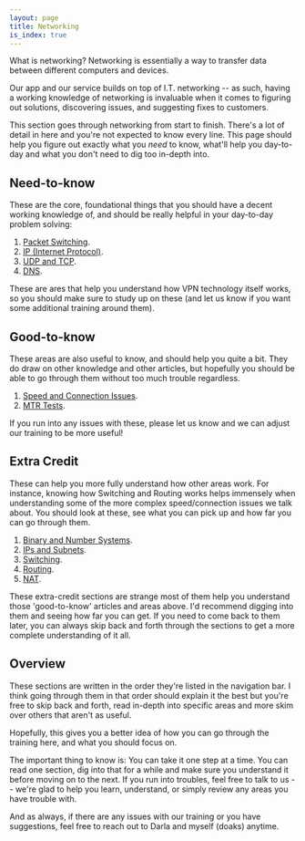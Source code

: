 ```yaml
---
layout: page
title: Networking
is_index: true
---
```

What is networking? Networking is essentially a way to transfer data between different computers and devices.

Our app and our service builds on top of I.T. networking -- as such, having a working knowledge of networking is invaluable when it comes to figuring out solutions, discovering issues, and suggesting fixes to customers.

This section goes through networking from start to finish. There's a lot of detail in here and you're not expected to know every line. This page should help you figure out exactly what you _need_ to know, what'll help you day-to-day and what you don't need to dig too in-depth into.


## Need-to-know

These are the core, foundational things that you should have a decent working knowledge of, and should be really helpful in your day-to-day problem solving:

1. [Packet Switching]({{site.baseurl}}/networking/packet-switching.html).
2. [IP (Internet Protocol)]({{site.baseurl}}/networking/ip.html).
3. [UDP and TCP]({{site.baseurl}}/networking/udptcp.html).
4. [DNS]({{site.baseurl}}/networking/dns.html).

These are ares that help you understand how VPN technology itself works, so you should make sure to study up on these (and let us know if you want some additional training around them).


## Good-to-know

These areas are also useful to know, and should help you quite a bit. They do draw on other knowledge and other articles, but hopefully you should be able to go through them without too much trouble regardless.

1. [Speed and Connection Issues]({{site.baseurl}}/networking/connection_issues.html).
2. [MTR Tests]({{site.baseurl}}/networking/mtr.html).

If you run into any issues with these, please let us know and we can adjust our training to be more useful!


## Extra Credit

These can help you more fully understand how other areas work. For instance, knowing how Switching and Routing works helps immensely when understanding some of the more complex speed/connection issues we talk about. You should look at these, see what you can pick up and how far you can go through them.

1. [Binary and Number Systems]({{site.baseurl}}/networking/binary.html).
2. [IPs and Subnets]({{site.baseurl}}/networking/ipsandsubnets.html).
3. [Switching]({{site.baseurl}}/networking/switching.html).
4. [Routing]({{site.baseurl}}/networking/routing.html).
5. [NAT]({{site.baseurl}}/networking/nat.html).

These extra-credit sections are strange most of them help you understand those 'good-to-know' articles and areas above. I'd recommend digging into them and seeing how far you can get. If you need to come back to them later, you can always skip back and forth through the sections to get a more complete understanding of it all.


## Overview

These sections are written in the order they're listed in the navigation bar. I think going through them in that order should explain it the best but you're free to skip back and forth, read in-depth into specific areas and more skim over others that aren't as useful.

Hopefully, this gives you a better idea of how you can go through the training here, and what you should focus on.

The important thing to know is: You can take it one step at a time. You can read one section, dig into that for a while and make sure you understand it before moving on to the next. If you run into troubles, feel free to talk to us -- we're glad to help you learn, understand, or simply review any areas you have trouble with.

And as always, if there are any issues with our training or you have suggestions, feel free to reach out to Darla and myself (doaks) anytime.
